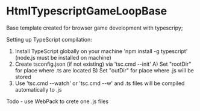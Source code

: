 # HtmlTypescriptGameLoopBase

Base template created for browser game development with typescripy;

Setting up TypeScript compilation:
1. Install TypeScript globally on your machine 'npm install -g typescript' (node.js must be installed on machine)
2. Create tsconfig.json (if not existing) via 'tsc.cmd --init'
    A) Set "rootDir" for place where .ts are located
    B) Set "outDir" for place where .js will be stored
3. Use 'tsc.cmd --watch' or 'tsc.cmd --w' and .ts files will be compiled automatically to .js

Todo - use WebPack to crete one .js files



